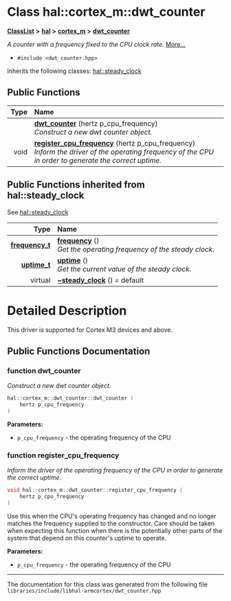 

# Class hal::cortex\_m::dwt\_counter



[**ClassList**](annotated.md) **>** [**hal**](namespacehal.md) **>** [**cortex\_m**](namespacehal_1_1cortex__m.md) **>** [**dwt\_counter**](classhal_1_1cortex__m_1_1dwt__counter.md)



_A counter with a frequency fixed to the CPU clock rate._ [More...](#detailed-description)

* `#include <dwt_counter.hpp>`



Inherits the following classes: [hal::steady\_clock](classhal_1_1steady__clock.md)






















































## Public Functions

| Type | Name |
| ---: | :--- |
|   | [**dwt\_counter**](#function-dwt_counter) (hertz p\_cpu\_frequency) <br>_Construct a new dwt counter object._  |
|  void | [**register\_cpu\_frequency**](#function-register_cpu_frequency) (hertz p\_cpu\_frequency) <br>_Inform the driver of the operating frequency of the CPU in order to generate the correct uptime._  |


## Public Functions inherited from hal::steady_clock

See [hal::steady\_clock](classhal_1_1steady__clock.md)

| Type | Name |
| ---: | :--- |
|  [**frequency\_t**](structhal_1_1steady__clock_1_1frequency__t.md) | [**frequency**](#function-frequency) () <br>_Get the operating frequency of the steady clock._  |
|  [**uptime\_t**](structhal_1_1steady__clock_1_1uptime__t.md) | [**uptime**](#function-uptime) () <br>_Get the current value of the steady clock._  |
| virtual  | [**~steady\_clock**](#function-steady_clock) () = default<br> |






















































# Detailed Description


This driver is supported for Cortex M3 devices and above. 


    
## Public Functions Documentation




### function dwt\_counter 

_Construct a new dwt counter object._ 
```C++
hal::cortex_m::dwt_counter::dwt_counter (
    hertz p_cpu_frequency
) 
```





**Parameters:**


* `p_cpu_frequency` - the operating frequency of the CPU 




        



### function register\_cpu\_frequency 

_Inform the driver of the operating frequency of the CPU in order to generate the correct uptime._ 
```C++
void hal::cortex_m::dwt_counter::register_cpu_frequency (
    hertz p_cpu_frequency
) 
```



Use this when the CPU's operating frequency has changed and no longer matches the frequency supplied to the constructor. Care should be taken when expecting this function when there is the potentially other parts of the system that depend on this counter's uptime to operate.




**Parameters:**


* `p_cpu_frequency` - the operating frequency of the CPU 




        

------------------------------
The documentation for this class was generated from the following file `libraries/include/libhal-armcortex/dwt_counter.hpp`

